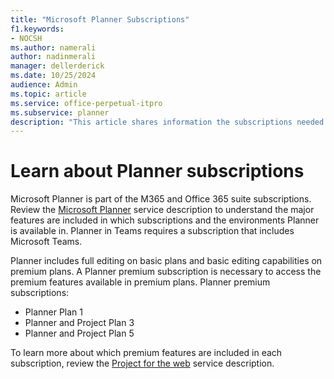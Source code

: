 ```yaml
---
title: "Microsoft Planner Subscriptions"
f1.keywords:
- NOCSH
ms.author: namerali
author: nadinmerali
manager: dellerderick
ms.date: 10/25/2024
audience: Admin
ms.topic: article
ms.service: office-perpetual-itpro
ms.subservice: planner
description: "This article shares information the subscriptions needed to use Microsoft Planner"
---
```


# Learn about Planner subscriptions

Microsoft Planner is part of the M365 and Office 365 suite subscriptions. 
Review the [Microsoft Planner](/office365/servicedescriptions/project-online-service-description/microsoft-planner-service-description) service description to understand the major features are included in which subscriptions 
and the environments Planner is available in. Planner in Teams requires a subscription that includes Microsoft Teams.

Planner includes full editing on basic plans and basic editing capabilities on premium plans. A Planner premium subscription is necessary to access the premium features available in premium plans. 
Planner premium subscriptions:

-	Planner Plan 1
-	Planner and Project Plan 3
-	Planner and Project Plan 5

To learn more about which premium features are included in each subscription, review the [Project for the web](/office365/servicedescriptions/project-online-service-description/project-web-service-description) service description. 
